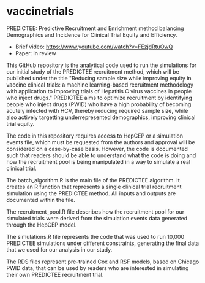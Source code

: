 # vaccinetrials

PREDICTEE: Predictive Recruitment and Enrichment method balancing Demographics and Incidence for Clinical Trial Equity and Efficiency. 
- Brief video: https://www.youtube.com/watch?v=FEzjdRtuOwQ
- Paper: in review

This GitHub repository is the analytical code used to run the simulations for our initial study of the PREDICTEE recruitment method, which will be published under the title "Reducing sample size while improving equity in vaccine clinical trials: a machine learning-based recruitment methodology with application to improving trials of Hepatitis C virus vaccines in people who inject drugs." PREDICTEE aims to optimize recruitment by identifying people who inject drugs (PWID) who have a high probability of becoming acutely infected with HCV, thereby reducing required sample size, while also actively targetting underrepresented demographics, improving clinical trial equity.

The code in this repository requires access to HepCEP or a simulation events file, which must be requested from the authors and approval will be considered on a case-by-case basis. However, the code is documented such that readers should be able to understand what the code is doing and how the recruitment pool is being manipulated in a way to simulate a real clinical trial.

The batch_algorithm.R is the main file of the PREDICTEE algorithm. It creates an R function that represents a single clinical trial recruitment simulation using the PREDICTEE method. All inputs and outputs are documented within the file.

The recruitment_pool.R file describes how the recruitment pool for our simulated trials were derived from the simulation events data generated through the HepCEP model.

The simulations.R file represents the code that was used to run 10,000 PREDICTEE simulations under different constraints, generating the final data that we used for our analysis in our study.

The RDS files represent pre-trained Cox and RSF models, based on Chicago PWID data, that can be used by readers who are interested in simulating their own PREDICTEE recruitment trial.
